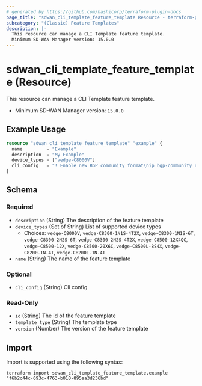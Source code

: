 ```yaml
---
# generated by https://github.com/hashicorp/terraform-plugin-docs
page_title: "sdwan_cli_template_feature_template Resource - terraform-provider-sdwan"
subcategory: "(Classic) Feature Templates"
description: |-
  This resource can manage a CLI Template feature template.
  Minimum SD-WAN Manager version: 15.0.0
---
```


# sdwan_cli_template_feature_template (Resource)

This resource can manage a CLI Template feature template.
  - Minimum SD-WAN Manager version: `15.0.0`

## Example Usage

```terraform
resource "sdwan_cli_template_feature_template" "example" {
  name         = "Example"
  description  = "My Example"
  device_types = ["vedge-C8000V"]
  cli_config   = "! Enable new BGP community format\nip bgp-community new-format\n"
}
```

<!-- schema generated by tfplugindocs -->
## Schema

### Required

- `description` (String) The description of the feature template
- `device_types` (Set of String) List of supported device types
  - Choices: `vedge-C8000V`, `vedge-C8300-1N1S-4T2X`, `vedge-C8300-1N1S-6T`, `vedge-C8300-2N2S-6T`, `vedge-C8300-2N2S-4T2X`, `vedge-C8500-12X4QC`, `vedge-C8500-12X`, `vedge-C8500-20X6C`, `vedge-C8500L-8S4X`, `vedge-C8200-1N-4T`, `vedge-C8200L-1N-4T`
- `name` (String) The name of the feature template

### Optional

- `cli_config` (String) Cli config

### Read-Only

- `id` (String) The id of the feature template
- `template_type` (String) The template type
- `version` (Number) The version of the feature template

## Import

Import is supported using the following syntax:

```shell
terraform import sdwan_cli_template_feature_template.example "f6b2c44c-693c-4763-b010-895aa3d236bd"
```
